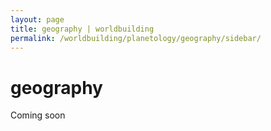 ```yaml
---
layout: page
title: geography | worldbuilding
permalink: /worldbuilding/planetology/geography/sidebar/
---
```


# geography

Coming soon
